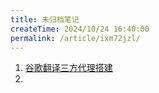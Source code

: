 ```yaml
---
title: 未归档笔记
createTime: 2024/10/24 16:40:00
permalink: /article/ixm72jzl/
---
```

1. [谷歌翻译三方代理搭建](https://github.com/RipperTs/proxy_tutorial_for_translation#readme)
2. 